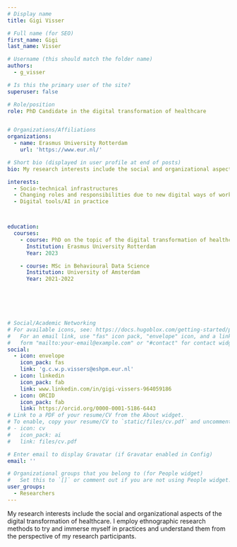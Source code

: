 ```yaml
---
# Display name
title: Gigi Visser

# Full name (for SEO)
first_name: Gigi 
last_name: Visser

# Username (this should match the folder name)
authors:
  - g_visser

# Is this the primary user of the site?
superuser: false

# Role/position
role: PhD Candidate in the digital transformation of healthcare


# Organizations/Affiliations
organizations:
  - name: Erasmus University Rotterdam
    url: 'https://www.eur.nl/'

# Short bio (displayed in user profile at end of posts)
bio: My research interests include the social and organizational aspects of the digital transformation of healthcare. I employ ethnographic research methods to try and immerse myself in practices and understand them from the perspective of my research participants.   

interests:
  - Socio-technical infrastructures
  - Changing roles and responsibilities due to new digital ways of working
  - Digital tools/AI in practice



education:
  courses:
    - course: PhD on the topic of the digital transformation of healthcare, using ethnographic research methods
      Institution: Erasmus University Rotterdam
      Year: 2023

    - course: MSc in Behavioural Data Science
      Institution: University of Amsterdam
      Year: 2021-2022



   


# Social/Academic Networking
# For available icons, see: https://docs.hugoblox.com/getting-started/page-builder/#icons
#   For an email link, use "fas" icon pack, "envelope" icon, and a link in the
#   form "mailto:your-email@example.com" or "#contact" for contact widget.
social:
  - icon: envelope
    icon_pack: fas
    link: 'g.c.w.p.vissers@eshpm.eur.nl'
  - icon: linkedin
    icon_pack: fab
    link: www.linkedin.com/in/gigi-vissers-964059186
  - icon: ORCID
    icon_pack: fab
    link: https://orcid.org/0000-0001-5186-6443   
# Link to a PDF of your resume/CV from the About widget.
# To enable, copy your resume/CV to `static/files/cv.pdf` and uncomment the lines below.
# - icon: cv
#   icon_pack: ai
#   link: files/cv.pdf

# Enter email to display Gravatar (if Gravatar enabled in Config)
email: ''

# Organizational groups that you belong to (for People widget)
#   Set this to `[]` or comment out if you are not using People widget.
user_groups:
  - Researchers
---
```

My research interests include the social and organizational aspects of the digital transformation of healthcare. I employ ethnographic research methods to try and immerse myself in practices and understand them from the perspective of my research participants. 